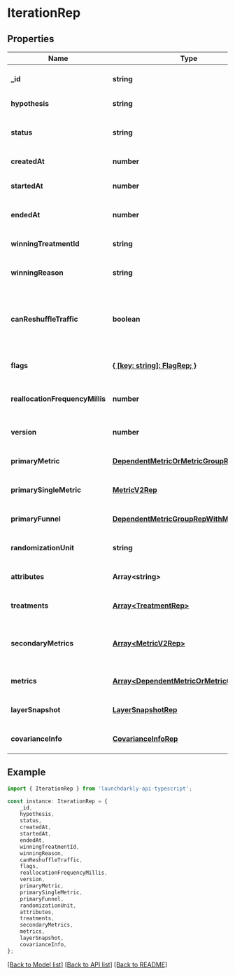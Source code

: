 # IterationRep


## Properties

Name | Type | Description | Notes
------------ | ------------- | ------------- | -------------
**_id** | **string** | The iteration ID | [optional] [default to undefined]
**hypothesis** | **string** | The expected outcome of this experiment | [default to undefined]
**status** | **string** | The status of the iteration: &lt;code&gt;not_started&lt;/code&gt;, &lt;code&gt;running&lt;/code&gt;, &lt;code&gt;stopped&lt;/code&gt; | [default to undefined]
**createdAt** | **number** |  | [default to undefined]
**startedAt** | **number** |  | [optional] [default to undefined]
**endedAt** | **number** |  | [optional] [default to undefined]
**winningTreatmentId** | **string** | The ID of the treatment chosen when the experiment stopped | [optional] [default to undefined]
**winningReason** | **string** | The reason you stopped the experiment | [optional] [default to undefined]
**canReshuffleTraffic** | **boolean** | Whether the experiment may reassign traffic to different variations when the experiment audience changes (true) or must keep all traffic assigned to its initial variation (false). | [optional] [default to undefined]
**flags** | [**{ [key: string]: FlagRep; }**](FlagRep.md) | Details on the flag used in this experiment | [optional] [default to undefined]
**reallocationFrequencyMillis** | **number** | The cadence (in milliseconds) to update the allocation. Only present for multi-armed bandits. | [optional] [default to undefined]
**version** | **number** | The current version that the iteration is on | [optional] [default to undefined]
**primaryMetric** | [**DependentMetricOrMetricGroupRep**](DependentMetricOrMetricGroupRep.md) |  | [optional] [default to undefined]
**primarySingleMetric** | [**MetricV2Rep**](MetricV2Rep.md) |  | [optional] [default to undefined]
**primaryFunnel** | [**DependentMetricGroupRepWithMetrics**](DependentMetricGroupRepWithMetrics.md) |  | [optional] [default to undefined]
**randomizationUnit** | **string** | The unit of randomization for this iteration | [optional] [default to undefined]
**attributes** | **Array&lt;string&gt;** | The available attribute filters for this iteration | [optional] [default to undefined]
**treatments** | [**Array&lt;TreatmentRep&gt;**](TreatmentRep.md) | Details on the variations you are testing in the experiment | [optional] [default to undefined]
**secondaryMetrics** | [**Array&lt;MetricV2Rep&gt;**](MetricV2Rep.md) | Deprecated, use &lt;code&gt;metrics&lt;/code&gt; instead. Details on the secondary metrics for this experiment. | [optional] [default to undefined]
**metrics** | [**Array&lt;DependentMetricOrMetricGroupRep&gt;**](DependentMetricOrMetricGroupRep.md) | Details on the metrics for this experiment | [optional] [default to undefined]
**layerSnapshot** | [**LayerSnapshotRep**](LayerSnapshotRep.md) |  | [optional] [default to undefined]
**covarianceInfo** | [**CovarianceInfoRep**](CovarianceInfoRep.md) |  | [optional] [default to undefined]

## Example

```typescript
import { IterationRep } from 'launchdarkly-api-typescript';

const instance: IterationRep = {
    _id,
    hypothesis,
    status,
    createdAt,
    startedAt,
    endedAt,
    winningTreatmentId,
    winningReason,
    canReshuffleTraffic,
    flags,
    reallocationFrequencyMillis,
    version,
    primaryMetric,
    primarySingleMetric,
    primaryFunnel,
    randomizationUnit,
    attributes,
    treatments,
    secondaryMetrics,
    metrics,
    layerSnapshot,
    covarianceInfo,
};
```

[[Back to Model list]](../README.md#documentation-for-models) [[Back to API list]](../README.md#documentation-for-api-endpoints) [[Back to README]](../README.md)

